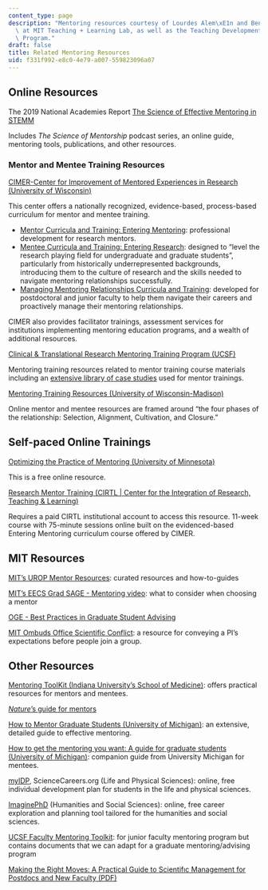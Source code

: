 ```yaml
---
content_type: page
description: "Mentoring resources courtesy of Lourdes Alem\xE1n and Benjamin Hansberry\
  \ at MIT Teaching + Learning Lab, as well as the Teaching Development Fellowship\
  \ Program."
draft: false
title: Related Mentoring Resources
uid: f331f992-e8c0-4e79-a007-559823096a07
---
```

## Online Resources

The 2019 National Academies Report [The Science of Effective Mentoring in STEMM](https://www.nationalacademies.org/our-work/the-science-of-effective-mentoring-in-stemm)

Includes *The Science of Mentorship* podcast series, an online guide, mentoring tools, publications, and other resources.

### Mentor and Mentee Training Resources

[CIMER-Center for Improvement of Mentored Experiences in Research (University of Wisconsin)](https://cimerproject.org/)

This center offers a nationally recognized, evidence-based, process-based curriculum for mentor and mentee training.

- [Mentor Curricula and Training: Entering Mentoring](https://cimerproject.org/entering-mentoring/): professional development for research mentors.
- [Mentee Curricula and Training: Entering Research](https://cimerproject.org/entering-research/): designed to “level the research playing field for undergraduate and graduate students”, particularly from historically underrepresented backgrounds, introducing them to the culture of research and the skills needed to navigate mentoring relationships successfully. 
- [Managing Mentoring Relationships Curricula and Training](https://cimerproject.org/mentoring-up/): developed for postdoctoral and junior faculty to help them navigate their careers and proactively manage their mentoring relationships.

CIMER also provides facilitator trainings, assessment services for institutions implementing mentoring education programs, and a wealth of additional resources. 

[Clinical & Translational Research Mentoring Training Program (UCSF)](http://accelerate.ucsf.edu/training/mtp)

Mentoring training resources related to mentor training course materials including an [extensive library of case studies](http://accelerate.ucsf.edu/training/mdp-cases) used for mentor trainings.

[Mentoring Training Resources (University of Wisconsin-Madison)](https://ictr.wisc.edu/mentoring/)

Online mentor and mentee resources are framed around “the four phases of the relationship: Selection, Alignment, Cultivation, and Closure.”

## Self-paced Online Trainings

[Optimizing the Practice of Mentoring (University of Minnesota)](https://www.ctsi.umn.edu/education-and-training/mentoring/mentor-training)

This is a free online resource.

[Research Mentor Training (CIRTL | Center for the Integration of Research, Teaching & Learning)](https://www.cirtl.net/courses/261)

Requires a paid CIRTL institutional account to access this resource. 11-week course with 75-minute sessions online built on the evidenced-based Entering Mentoring curriculum course offered by CIMER.

## MIT Resources

[MIT’s UROP Mentor Resources](https://urop.mit.edu/mentors/resources/): curated resources and how-to-guides

[MIT’s EECS Grad SAGE - Mentoring video](https://www.youtube.com/watch?v=x7O0AwKRJNg): what to consider when choosing a mentor

[OGE - Best Practices in Graduate Student Advising](https://oge.mit.edu/wp-content/uploads/2022/07/Best-Practices-B.pdf)

[MIT Ombuds Office Scientific Conflict](https://ombudsman.nih.gov/scientific_conflicts): a resource for conveying a PI’s expectations before people join a group.

## Other Resources

[Mentoring ToolKit (Indiana University’s School of Medicine)](https://faculty.medicine.iu.edu/let-us-help/mentoring/mentoring-toolkit/): offers practical resources for mentors and mentees.

[*Nature*’s guide for mentors](https://www.nature.com/articles/447791a?foxtrotcallback=true)

[How to Mentor Graduate Students (University of Michigan)](https://rackham.umich.edu/wp-content/uploads/2018/11/Fmentoring.pdf): an extensive, detailed guide to effective mentoring.

[How to get the mentoring you want: A guide for graduate students (University of Michigan)](https://rackham.umich.edu/wp-content/uploads/2018/11/mentoring.pdf): companion guide from University Michigan for mentees.

[myIDP](http://myidp.sciencecareers.org/), ScienceCareers.org (Life and Physical Sciences): online, free individual development plan for students in the life and physical sciences.

[ImaginePhD](https://www.imaginephd.com/) (Humanities and Social Sciences): online, free career exploration and planning tool tailored for the humanities and social sciences.

[UCSF Faculty Mentoring Toolkit](https://facultyacademicaffairs.ucsf.edu/faculty-life/mentoring): for junior faculty mentoring program but contains documents that we can adapt for a graduate mentoring/advising program

[Making the Right Moves: A Practical Guide to Scientifıc Management for Postdocs and New Faculty (PDF)](https://www.hhmi.org/sites/default/files/Educational%20Materials/Lab%20Management/Making%20the%20Right%20Moves/moves2.pdf)